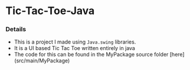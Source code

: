 # Tic-Tac-Toe-Java
 
### Details
* This is a project I made using `Java.swing` libraries. 
* It is a UI based Tic Tac Toe written entirely in java 
* The code for this can be found in the MyPackage source folder [here] (src/main/MyPackage)
